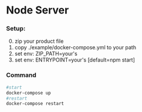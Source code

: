 # Node Server

### Setup:
0. zip your product file  
1. copy ./example/docker-compose.yml to your path
2. set env: ZIP_PATH=your's
3. set env: ENTRYPOINT=your's [default=npm start]

### Command
```bash
#start
docker-compose up   
#restart
docker-compose restart
```


